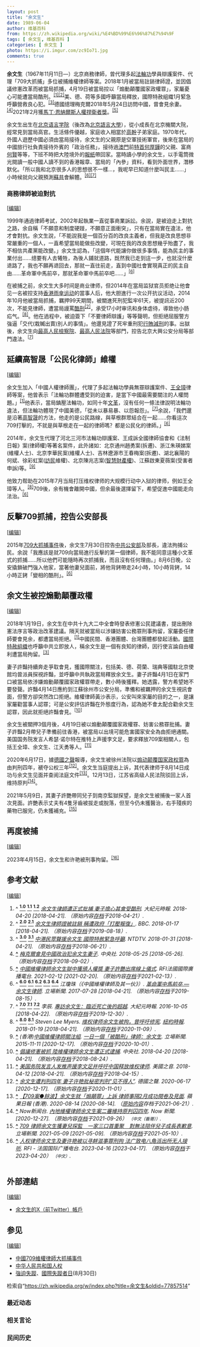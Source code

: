 ```yaml
---
layout: post
title: "余文生"
date: 1989-06-04
author: 维基百科
from: https://zh.wikipedia.org/wiki/%E4%BD%99%E6%96%87%E7%94%9F
tags: [ 余文生, 维基百科 ]
categories: [ 余文生 ]
photo: https://i.imgur.com/zc9Io71.jpg
comments: true
---
```

<div class="mw-content-ltr mw-parser-output" lang="zh" dir="ltr"><style data-mw-deduplicate="TemplateStyles:r83732082">.mw-parser-output .infobox-subbox{padding:0;border:none;margin:-3px;width:auto;min-width:100%;font-size:100%;clear:none;float:none;background-color:transparent}.mw-parser-output .infobox-3cols-child{margin:auto}.mw-parser-output .infobox .navbar{font-size:100%}body.skin-minerva .mw-parser-output .infobox-header,body.skin-minerva .mw-parser-output .infobox-subheader,body.skin-minerva .mw-parser-output .infobox-above,body.skin-minerva .mw-parser-output .infobox-title,body.skin-minerva .mw-parser-output .infobox-image,body.skin-minerva .mw-parser-output .infobox-full-data,body.skin-minerva .mw-parser-output .infobox-below{text-align:center}@media screen{html.skin-theme-clientpref-night .mw-parser-output .infobox-full-data:not(.notheme)>div:not(.notheme)[style]{background:#1f1f23!important;color:#f8f9fa}@media screen and (prefers-color-scheme:dark){html.skin-theme-clientpref-os .mw-parser-output .infobox-full-data:not(.notheme) div:not(.notheme){background:#1f1f23!important;color:#f8f9fa}}html.skin-theme-clientpref-night .mw-parser-output .infobox td div:not(.notheme)[style]{background:transparent!important;color:var(--color-base,#202122)}@media screen and (prefers-color-scheme:dark){html.skin-theme-clientpref-os .mw-parser-output .infobox td div:not(.notheme)[style]{background:transparent!important;color:var(--color-base,#202122)}}html.skin-theme-clientpref-night .mw-parser-output .infobox td div.NavHead:not(.notheme)[style]{background:transparent!important}}@media screen and (prefers-color-scheme:dark){html.skin-theme-clientpref-os .mw-parser-output .infobox td div.NavHead:not(.notheme)[style]{background:transparent!important}}@media(min-width:640px){body.skin--responsive .mw-parser-output .infobox-table{display:table!important}body.skin--responsive .mw-parser-output .infobox-table>caption{display:table-caption!important}body.skin--responsive .mw-parser-output .infobox-table>tbody{display:table-row-group}body.skin--responsive .mw-parser-output .infobox-table tr{display:table-row!important}body.skin--responsive .mw-parser-output .infobox-table th,body.skin--responsive .mw-parser-output .infobox-table td{padding-left:inherit;padding-right:inherit}}</style>
<p><b>余文生</b>（1967年11月11日<span class="useeditintro" title="Template:BLP editintro">—</span>）北京商務律師，曾代理多起<a href="/wiki/%E6%B3%95%E8%BC%AA%E5%8A%9F" class="mw-redirect" title="法輪功">法輪功</a>學員辯護案件、代理「709大抓捕」多位被捕維權律師等案。2018年1月被當局註銷律師證，並因倡議修憲改革而被當局抓捕，4月19日被當局控以「煽動顛覆國家政權罪」，家屬憂心可能遭當局酷刑。<sup id="cite_ref-EPO0420_1-0" class="reference"><a href="#cite_note-EPO0420-1"><span class="cite-bracket">[</span>1<span class="cite-bracket">]</span></a></sup><sup id="cite_ref-bbc17_2-0" class="reference"><a href="#cite_note-bbc17-2"><span class="cite-bracket">[</span>2<span class="cite-bracket">]</span></a></sup>美、德、荷等多國呼籲當局釋放，國際特赦組織1月緊急呼籲營救良心犯。<sup id="cite_ref-amnesty_3-0" class="reference"><a href="#cite_note-amnesty-3"><span class="cite-bracket">[</span>3<span class="cite-bracket">]</span></a></sup>德國總理梅克爾2018年5月24日訪問中國，曾會見余妻。<sup id="cite_ref-4" class="reference"><a href="#cite_note-4"><span class="cite-bracket">[</span>4<span class="cite-bracket">]</span></a></sup>2021年2月獲<a href="/wiki/%E9%A9%AC%E4%B8%81%C2%B7%E6%81%A9%E7%BA%B3%E5%B0%94%E6%96%AF%E4%BA%BA%E6%9D%83%E6%8D%8D%E5%8D%AB%E8%80%85%E5%A5%96" title="马丁·恩纳尔斯人权捍卫者奖">馬丁·恩納爾斯人權捍衛者獎</a>。<sup id="cite_ref-5" class="reference"><a href="#cite_note-5"><span class="cite-bracket">[</span>5<span class="cite-bracket">]</span></a></sup>
</p>
<meta property="mw:PageProp/toc">
<div class="mw-heading mw-heading2"></div>
<p>余文生出生在<a href="/wiki/%E5%8C%97%E4%BA%AC%E8%AF%AD%E8%A8%80%E5%AD%A6%E9%99%A2" class="mw-redirect" title="北京语言学院">北京语言学院</a>（後改為<a href="/wiki/%E5%8C%97%E4%BA%AC%E8%AA%9E%E8%A8%80%E5%A4%A7%E5%AD%B8" class="mw-redirect" title="北京語言大學">北京語言大學</a>），從小成長在北京機關大院，經常見到當局高官。生活條件優越，家庭收入相當於<a href="/wiki/%E9%AB%98%E5%B9%B9" title="高幹">高幹</a>子弟家庭。1970年代，外國人遊歷中國必須由當局接待，余文生的父親原是空軍技術軍官，後來在當局的中國旅行社負責接待外賓的「政治任務」，接待過<a href="/wiki/%E6%BE%B3%E9%96%80" title="澳門">澳門</a>前<a href="/wiki/%E6%BE%B3%E9%96%80%E7%89%B9%E5%88%A5%E8%A1%8C%E6%94%BF%E5%8D%80%E8%A1%8C%E6%94%BF%E9%95%B7%E5%AE%98" title="澳門特別行政區行政長官">特首</a><a href="/wiki/%E4%BD%95%E5%8E%9A%E9%8F%B5" title="何厚鏵">何厚鏵</a>的父親、富商<a href="/wiki/%E4%BD%95%E8%B3%A2" title="何賢">何賢</a>等等，下班不時把大陸境外的<a href="/wiki/%E5%A0%B1%E7%B4%99" title="報紙">報紙</a>帶回家。當時讀小學的余文生，以手電筒微光閱讀一般中國人讀不到的香港報章、當局的「內參」資料，看到外面世界，潛移默化。「所以我和北京很多人的思想很不一樣...，我呢早已知道什麼叫民主......」小時候就向父親預測<a href="/wiki/%E8%98%87%E5%85%B1" class="mw-redirect" title="蘇共">蘇共</a>會解體。<sup id="cite_ref-yustand_6-0" class="reference"><a href="#cite_note-yustand-6"><span class="cite-bracket">[</span>6<span class="cite-bracket">]</span></a></sup><sup id="cite_ref-EPO1005_7-0" class="reference"><a href="#cite_note-EPO1005-7"><span class="cite-bracket">[</span>7<span class="cite-bracket">]</span></a></sup>
</p>
<div class="mw-heading mw-heading3"><h3 id="商務律師被迫對抗"><span id=".E5.95.86.E5.8B.99.E5.BE.8B.E5.B8.AB.E8.A2.AB.E8.BF.AB.E5.B0.8D.E6.8A.97"></span>商務律師被迫對抗</h3><span class="mw-editsection"><span class="mw-editsection-bracket">[</span><a href="/w/index.php?title=%E4%BD%99%E6%96%87%E7%94%9F&amp;action=edit&amp;section=2" title="编辑章节：商務律師被迫對抗"><span>编辑</span></a><span class="mw-editsection-bracket">]</span></span></div>
<p>1999年通過律師考試，2002年起執業一直從事商業訴訟。余說，是被迫走上對抗之路，余自稱「不願意和制度硬踫，不願意正面衝突」，只有在當局實在違法，他才會對抗。余文生說，「不能說我是一個百分百的改良主義者，但我是改良思想非常嚴重的一個人，一直希望當局能做些改變，可現在我的改良思想幾乎殆盡了，我不相信共產黨能改變。」余文生認為，「這個年代能讓你做很多事情，能為民主的事業付出......總要有人去犧牲，為後人鋪就道路，既然我已走到這一步，也就沒什麼退路了，我也不願再退回去，那就一直往前走，直到中國社會實現真正的民主自由......革命軍中馬前卒，那就革命軍中馬前卒吧......」<sup id="cite_ref-yustand_6-1" class="reference"><a href="#cite_note-yustand-6"><span class="cite-bracket">[</span>6<span class="cite-bracket">]</span></a></sup>
</p><p>在被捕之前，余文生大多时间是商业律师，但2014年在當局监狱官员拒绝让他會见一名被控支持<a href="/wiki/%E9%A6%99%E6%B8%AF" title="香港">香港</a><a href="/wiki/%E9%9B%A8%E5%82%98%E9%9D%A9%E5%91%BD" title="雨傘革命">雨傘运动</a>的當事人后，他大胆進行一次公开抗议活动，2014年10月他被當局抓捕，羈押99天期間，被關進死刑犯監牢61天，被提訊近200次，不能見律師，遭當局謾罵<a href="/wiki/%E9%85%B7%E5%88%91" title="酷刑">酷刑</a><sup id="cite_ref-bbc17_2-1" class="reference"><a href="#cite_note-bbc17-2"><span class="cite-bracket">[</span>2<span class="cite-bracket">]</span></a></sup>，承受17小时审讯和身体虐待，導致他小肠疝气。<sup id="cite_ref-NY119_8-0" class="reference"><a href="#cite_note-NY119-8"><span class="cite-bracket">[</span>8<span class="cite-bracket">]</span></a></sup>。他在過程中，被迫簽下「不要律師辯護」等等聲明，但拒絕屈服警方強逼「交代(栽贓出賣)別人的事情」。他還見證了死牢重刑犯<a href="/wiki/%E8%A1%8C%E8%B3%84" class="mw-redirect" title="行賄">行賄</a><a href="/wiki/%E5%87%8F%E5%88%91" title="减刑">減刑</a>的事。出獄後，余文生向<a href="/wiki/%E6%9C%80%E9%AB%98%E4%BA%BA%E6%B0%91%E6%A3%80%E5%AF%9F%E9%99%A2" class="mw-redirect" title="最高人民检察院">最高人民檢察院</a>、<a href="/wiki/%E4%B8%AD%E5%8D%8E%E4%BA%BA%E6%B0%91%E5%85%B1%E5%92%8C%E5%9B%BD%E6%9C%80%E9%AB%98%E4%BA%BA%E6%B0%91%E6%B3%95%E9%99%A2" title="中华人民共和国最高人民法院">最高人民法院</a>等部門，控告北京大興公安分局等部門違法。<sup id="cite_ref-EPO1005_7-1" class="reference"><a href="#cite_note-EPO1005-7"><span class="cite-bracket">[</span>7<span class="cite-bracket">]</span></a></sup>
</p>
<div class="mw-heading mw-heading2"><h2 id="延續高智晟「公民化律師」維權"><span id=".E5.BB.B6.E7.BA.8C.E9.AB.98.E6.99.BA.E6.99.9F.E3.80.8C.E5.85.AC.E6.B0.91.E5.8C.96.E5.BE.8B.E5.B8.AB.E3.80.8D.E7.B6.AD.E6.AC.8A"></span>延續高智晟「公民化律師」維權</h2><span class="mw-editsection"><span class="mw-editsection-bracket">[</span><a href="/w/index.php?title=%E4%BD%99%E6%96%87%E7%94%9F&amp;action=edit&amp;section=3" title="编辑章节：延續高智晟「公民化律師」維權"><span>编辑</span></a><span class="mw-editsection-bracket">]</span></span></div>
<p>余文生加入「中國人權律師團」，代理了多起法輪功學員無罪辯護案件、<a href="/wiki/%E7%8E%8B%E5%85%A8%E7%92%8B" title="王全璋">王全璋</a>律師等案，他曾表示「法輪功群體遭受到的迫害，是當下中國最需要關注的人權問題。」<sup id="cite_ref-EPO0420_1-1" class="reference"><a href="#cite_note-EPO0420-1"><span class="cite-bracket">[</span>1<span class="cite-bracket">]</span></a></sup>他表示，當局鎮壓法輪功，如同十年<a href="/wiki/%E6%96%87%E9%9D%A9" class="mw-redirect" title="文革">文革</a>，沒有任何一條法律說明法輪功違法，但法輪功體現了中國美德，「從未以暴易暴、以怨報怨」。<sup id="cite_ref-EPO1005_7-2" class="reference"><a href="#cite_note-EPO1005-7"><span class="cite-bracket">[</span>7<span class="cite-bracket">]</span></a></sup>余說，「我們還是沿著<a href="/wiki/%E9%AB%98%E6%99%BA%E6%99%9F" title="高智晟">高智晟</a>的方法，他走的是公民路線，與草根群眾結合在一起......你看這次709打擊的，不就是與草根走在一起的律師嗎？都是公民化的律師。」<sup id="cite_ref-yustand_6-2" class="reference"><a href="#cite_note-yustand-6"><span class="cite-bracket">[</span>6<span class="cite-bracket">]</span></a></sup>
</p><p>2014年，余文生代理了河北三河市法輪功辯護案、王成訴全國律師協會和《法制日報》案(律師權)等著名案件，此外諸如：北京通州趙勇案(拆遷)、浙江朱瑛娣案(維權人士)、北京李華民案(維權人士)、吉林遼源市王春梅案(拆遷)、湖北襄陽的何斌、徐彩虹案(<a href="/wiki/%E4%B8%8A%E8%A8%AA" class="mw-redirect" title="上訪">訪民</a>維權)、北京陳兆志案(<a href="/wiki/%E7%9F%A5%E8%AD%98%E7%94%A2%E6%AC%8A" class="mw-redirect" title="知識產權">智慧財產權</a>)、江蘇啟東夏薇案(受害者申訴)等。<sup id="cite_ref-stand1111_9-0" class="reference"><a href="#cite_note-stand1111-9"><span class="cite-bracket">[</span>9<span class="cite-bracket">]</span></a></sup>
</p><p>他致力帮助在2015年7月当局打压维权律师的大规模行动中入狱的律师，例如王全璋等人。<sup id="cite_ref-NY119_8-1" class="reference"><a href="#cite_note-NY119-8"><span class="cite-bracket">[</span>8<span class="cite-bracket">]</span></a></sup>709後，余有機會離開中國，但余最後選擇留下，希望促進中國能走向法治。<sup id="cite_ref-yustand_6-3" class="reference"><a href="#cite_note-yustand-6"><span class="cite-bracket">[</span>6<span class="cite-bracket">]</span></a></sup>
</p>
<div class="mw-heading mw-heading2"><h2 id="反擊709抓捕，控告公安部長"><span id=".E5.8F.8D.E6.93.8A709.E6.8A.93.E6.8D.95.EF.BC.8C.E6.8E.A7.E5.91.8A.E5.85.AC.E5.AE.89.E9.83.A8.E9.95.B7"></span>反擊709抓捕，控告公安部長</h2><span class="mw-editsection"><span class="mw-editsection-bracket">[</span><a href="/w/index.php?title=%E4%BD%99%E6%96%87%E7%94%9F&amp;action=edit&amp;section=4" title="编辑章节：反擊709抓捕，控告公安部長"><span>编辑</span></a><span class="mw-editsection-bracket">]</span></span></div>
<p>2015年<a href="/wiki/%E4%B8%AD%E5%9C%8B709%E7%B6%AD%E6%AC%8A%E5%BE%8B%E5%B8%AB%E5%A4%A7%E6%8A%93%E6%8D%95%E4%BA%8B%E4%BB%B6" title="中國709維權律師大抓捕事件">709大抓捕事件</a>後，余文生7月30日控告<a href="/wiki/%E4%B8%AD%E8%8F%AF%E4%BA%BA%E6%B0%91%E5%85%B1%E5%92%8C%E5%9C%8B%E5%85%AC%E5%AE%89%E9%83%A8" class="mw-redirect" title="中華人民共和國公安部">中共公安部</a>及部長，違法拘捕公民。余說「我應該是就709向當局進行反擊的第一個律師，我不能同意這種小文革式的抓捕......所以他們可能隨時再次抓捕我，而且沒有任何理由。」8月6日晚，公安撬鎖破門強入他家，當著他妻兒面前，將他背銬帶走24小時，10小時背銬，14小時正銬「變相的酷刑」。<sup id="cite_ref-yustand_6-4" class="reference"><a href="#cite_note-yustand-6"><span class="cite-bracket">[</span>6<span class="cite-bracket">]</span></a></sup>
</p>
<div class="mw-heading mw-heading2"><h2 id="余文生被控煽動顛覆政權"><span id=".E4.BD.99.E6.96.87.E7.94.9F.E8.A2.AB.E6.8E.A7.E7.85.BD.E5.8B.95.E9.A1.9B.E8.A6.86.E6.94.BF.E6.AC.8A"></span>余文生被控煽動顛覆政權</h2><span class="mw-editsection"><span class="mw-editsection-bracket">[</span><a href="/w/index.php?title=%E4%BD%99%E6%96%87%E7%94%9F&amp;action=edit&amp;section=5" title="编辑章节：余文生被控煽動顛覆政權"><span>编辑</span></a><span class="mw-editsection-bracket">]</span></span></div>
<p>2018年1月19日，余文生在中共十九大二中全會時發表修憲公民建議書，提出刪除憲法序言等政治改革建議。隔天就被當局以涉嫌妨害公務罪刑事拘留，家屬委任律師要會見余，都遭當局拒絕。<sup id="cite_ref-EPO0420_1-2" class="reference"><a href="#cite_note-EPO0420-1"><span class="cite-bracket">[</span>1<span class="cite-bracket">]</span></a></sup>中國民間、香港團體、台灣團體都發起活動。<a href="/wiki/%E5%9C%8B%E9%9A%9B%E7%89%B9%E8%B5%A6%E7%B5%84%E7%B9%94" title="國際特赦組織">國際特赦組織</a>也呼籲中共立即放人，稱余文生是一個有良知的律師，因行使言論自由權利遭當局拘留。<sup id="cite_ref-amnesty_3-1" class="reference"><a href="#cite_note-amnesty-3"><span class="cite-bracket">[</span>3<span class="cite-bracket">]</span></a></sup>
</p><p>妻子許豔持續奔走爭取會見，獲國際關注，包括美、德、荷蘭、瑞典等國駐北京使館均曾派員探視許豔，並呼籲中共執政當局釋放余文生。妻子許豔4月1日在家門口被當局依涉嫌煽動顛覆國家政權罪帶走，數小時後獲釋。她透露，警方希望她不要發聲。許豔4月14日應約到江蘇徐州市公安分局，準備和被羈押的余文生視訊會面，但警方卻突然改口拒絕。維權律師黃沙表示，公安叫來家屬的目的之一，是讓家屬勸當事人認罪；可是公安評估許豔在外態度行為，認為她不會太配合勸余文生認罪，因此就拒絕許豔會見。<sup id="cite_ref-10" class="reference"><a href="#cite_note-10"><span class="cite-bracket">[</span>10<span class="cite-bracket">]</span></a></sup>
</p><p>余文生被關押3個月後，4月19日被以煽動顛覆國家政權罪、妨害公務罪批捕。妻子許豔2月帶兒子準備前往香港，被當局以出境可能危害國家安全為由拒絕通關。美国国务院发言人希瑟·诺尔特在推特上声援李文足，要求釋放709案相關人，包括王全璋、余文生、江天勇等人。<sup id="cite_ref-voa412_11-0" class="reference"><a href="#cite_note-voa412-11"><span class="cite-bracket">[</span>11<span class="cite-bracket">]</span></a></sup>
</p><p>2020年6月17日，據<a href="/wiki/%E5%BE%B7%E5%9C%8B%E4%B9%8B%E8%81%B2" class="mw-redirect" title="德國之聲">德國之聲</a>報導，余文生被徐州法院以<a href="/wiki/%E7%85%BD%E5%8A%A8%E9%A2%A0%E8%A6%86%E5%9B%BD%E5%AE%B6%E6%94%BF%E6%9D%83%E7%BD%AA" title="煽动颠覆国家政权罪">煽动颠覆国家政权罪</a>為由判刑四年，褫夺公权三年<sup id="cite_ref-12" class="reference"><a href="#cite_note-12"><span class="cite-bracket">[</span>12<span class="cite-bracket">]</span></a></sup>。余文生当庭提出上诉，其代表律师于8月14日成功与余文生见面并查阅法庭文件<sup id="cite_ref-13" class="reference"><a href="#cite_note-13"><span class="cite-bracket">[</span>13<span class="cite-bracket">]</span></a></sup>。12月13日，江苏省高级人民法院驳回上诉，维持原判<sup id="cite_ref-14" class="reference"><a href="#cite_note-14"><span class="cite-bracket">[</span>14<span class="cite-bracket">]</span></a></sup>。
</p><p>2021年5月9日，其妻子許艷帶同兒子到南京監獄探望，是余文生被捕後一家人首次見面。許艷表示丈夫有4隻牙齒被拔走或脫落，但至今仍未獲醫治，右手殘疾的藥物已服完，仍未獲補充。<sup id="cite_ref-15" class="reference"><a href="#cite_note-15"><span class="cite-bracket">[</span>15<span class="cite-bracket">]</span></a></sup>
</p>
<div class="mw-heading mw-heading2"><h2 id="再度被捕"><span id=".E5.86.8D.E5.BA.A6.E8.A2.AB.E6.8D.95"></span>再度被捕</h2><span class="mw-editsection"><span class="mw-editsection-bracket">[</span><a href="/w/index.php?title=%E4%BD%99%E6%96%87%E7%94%9F&amp;action=edit&amp;section=6" title="编辑章节：再度被捕"><span>编辑</span></a><span class="mw-editsection-bracket">]</span></span></div>
<p>2023年4月15日，余文生和许艳被刑事拘留。<sup id="cite_ref-RFI_-_法国国际广播电台_2023_16-0" class="reference"><a href="#cite_note-RFI_-_法国国际广播电台_2023-16"><span class="cite-bracket">[</span>16<span class="cite-bracket">]</span></a></sup>
</p>
<div class="mw-heading mw-heading2"><h2 id="参考文献"><span id=".E5.8F.82.E8.80.83.E6.96.87.E7.8C.AE"></span>参考文献</h2><span class="mw-editsection"><span class="mw-editsection-bracket">[</span><a href="/w/index.php?title=%E4%BD%99%E6%96%87%E7%94%9F&amp;action=edit&amp;section=7" title="编辑章节：参考文献"><span>编辑</span></a><span class="mw-editsection-bracket">]</span></span></div>
<div class="reflist columns references-column-count references-column-count-2" style="-moz-column-count: 2; -webkit-column-count: 2; column-count: 2; list-style-type: decimal;">
<ol class="references">
<li id="cite_note-EPO0420-1"><span class="mw-cite-backlink">^ <a href="#cite_ref-EPO0420_1-0"><sup><b>1.0</b></sup></a> <a href="#cite_ref-EPO0420_1-1"><sup><b>1.1</b></sup></a> <a href="#cite_ref-EPO0420_1-2"><sup><b>1.2</b></sup></a></span> <span class="reference-text"><cite class="citation news"><a rel="nofollow" class="external text" href="http://www.epochtimes.com/b5/18/4/20/n10320780.htm">余文生律師遭正式批捕 妻子擔心其會受酷刑</a>. 大紀元時報. 2018-04-20 <span class="reference-accessdate"> [<span class="nowrap">2018-04-21</span>]</span>. （原始内容<a rel="nofollow" class="external text" href="https://web.archive.org/web/20180421232442/http://www.epochtimes.com/b5/18/4/20/n10320780.htm">存档</a>于2018-04-21）.</cite><span title="ctx_ver=Z39.88-2004&amp;rfr_id=info%3Asid%2Fzh.wikipedia.org%3A%E4%BD%99%E6%96%87%E7%94%9F&amp;rft.atitle=%E4%BD%99%E6%96%87%E7%94%9F%E5%BE%8B%E5%B8%AB%E9%81%AD%E6%AD%A3%E5%BC%8F%E6%89%B9%E6%8D%95+%E5%A6%BB%E5%AD%90%E6%93%94%E5%BF%83%E5%85%B6%E6%9C%83%E5%8F%97%E9%85%B7%E5%88%91&amp;rft.date=2018-04-20&amp;rft.genre=article&amp;rft.jtitle=%E5%A4%A7%E7%B4%80%E5%85%83%E6%99%82%E5%A0%B1&amp;rft_id=http%3A%2F%2Fwww.epochtimes.com%2Fb5%2F18%2F4%2F20%2Fn10320780.htm&amp;rft_val_fmt=info%3Aofi%2Ffmt%3Akev%3Amtx%3Ajournal" class="Z3988"><span style="display:none;">&nbsp;</span></span></span>
</li>
<li id="cite_note-bbc17-2"><span class="mw-cite-backlink">^ <a href="#cite_ref-bbc17_2-0"><sup><b>2.0</b></sup></a> <a href="#cite_ref-bbc17_2-1"><sup><b>2.1</b></sup></a></span> <span class="reference-text"><cite class="citation news"><a rel="nofollow" class="external text" href="https://www.bbc.com/zhongwen/trad/chinese-news-42710495">余文生律師證被註銷 稱遭政府「打壓報復」</a>. BBC. 2018-01-17 <span class="reference-accessdate"> [<span class="nowrap">2018-04-21</span>]</span>. （原始内容<a rel="nofollow" class="external text" href="https://web.archive.org/web/20190818123452/https://www.bbc.com/zhongwen/trad/chinese-news-42710495">存档</a>于2019-08-18）.</cite><span title="ctx_ver=Z39.88-2004&amp;rfr_id=info%3Asid%2Fzh.wikipedia.org%3A%E4%BD%99%E6%96%87%E7%94%9F&amp;rft.atitle=%E4%BD%99%E6%96%87%E7%94%9F%E5%BE%8B%E5%B8%AB%E8%AD%89%E8%A2%AB%E8%A8%BB%E9%8A%B7+%E7%A8%B1%E9%81%AD%E6%94%BF%E5%BA%9C%E3%80%8C%E6%89%93%E5%A3%93%E5%A0%B1%E5%BE%A9%E3%80%8D&amp;rft.date=2018-01-17&amp;rft.genre=article&amp;rft.jtitle=BBC&amp;rft_id=http%3A%2F%2Fwww.bbc.com%2Fzhongwen%2Ftrad%2Fchinese-news-42710495&amp;rft_val_fmt=info%3Aofi%2Ffmt%3Akev%3Amtx%3Ajournal" class="Z3988"><span style="display:none;">&nbsp;</span></span></span>
</li>
<li id="cite_note-amnesty-3"><span class="mw-cite-backlink">^ <a href="#cite_ref-amnesty_3-0"><sup><b>3.0</b></sup></a> <a href="#cite_ref-amnesty_3-1"><sup><b>3.1</b></sup></a></span> <span class="reference-text"><cite class="citation news"><a rel="nofollow" class="external text" href="http://www.ntdtv.com/xtr/b5/2018/01/31/a1361725.html">中港民眾聲援余文生 國際特赦緊急呼籲</a>. NTDTV. 2018-01-31 <span class="reference-accessdate"> [<span class="nowrap">2018-04-21</span>]</span>. （原始内容<a rel="nofollow" class="external text" href="https://web.archive.org/web/20180621015954/http://www.ntdtv.com/xtr/b5/2018/01/31/a1361725.html">存档</a>于2018-06-21）.</cite><span title="ctx_ver=Z39.88-2004&amp;rfr_id=info%3Asid%2Fzh.wikipedia.org%3A%E4%BD%99%E6%96%87%E7%94%9F&amp;rft.atitle=%E4%B8%AD%E6%B8%AF%E6%B0%91%E7%9C%BE%E8%81%B2%E6%8F%B4%E4%BD%99%E6%96%87%E7%94%9F+%E5%9C%8B%E9%9A%9B%E7%89%B9%E8%B5%A6%E7%B7%8A%E6%80%A5%E5%91%BC%E7%B1%B2&amp;rft.date=2018-01-31&amp;rft.genre=article&amp;rft.jtitle=NTDTV&amp;rft_id=http%3A%2F%2Fwww.ntdtv.com%2Fxtr%2Fb5%2F2018%2F01%2F31%2Fa1361725.html&amp;rft_val_fmt=info%3Aofi%2Ffmt%3Akev%3Amtx%3Ajournal" class="Z3988"><span style="display:none;">&nbsp;</span></span></span>
</li>
<li id="cite_note-4"><span class="mw-cite-backlink"><b><a href="#cite_ref-4">^</a></b></span> <span class="reference-text"><cite class="citation news"><a rel="nofollow" class="external text" href="http://www.cna.com.tw/news/acn/201805250052-1.aspx">梅克爾會見中國政治犯余文生妻子</a>. 中央社. 2018-05-25 <span class="reference-accessdate"> [<span class="nowrap">2018-05-26</span>]</span>. （原始内容<a rel="nofollow" class="external text" href="https://web.archive.org/web/20180902230535/http://www.cna.com.tw/news/acn/201805250052-1.aspx">存档</a>于2018-09-02）.</cite><span title="ctx_ver=Z39.88-2004&amp;rfr_id=info%3Asid%2Fzh.wikipedia.org%3A%E4%BD%99%E6%96%87%E7%94%9F&amp;rft.atitle=%E6%A2%85%E5%85%8B%E7%88%BE%E6%9C%83%E8%A6%8B%E4%B8%AD%E5%9C%8B%E6%94%BF%E6%B2%BB%E7%8A%AF%E4%BD%99%E6%96%87%E7%94%9F%E5%A6%BB%E5%AD%90&amp;rft.date=2018-05-25&amp;rft.genre=article&amp;rft_id=http%3A%2F%2Fwww.cna.com.tw%2Fnews%2Facn%2F201805250052-1.aspx&amp;rft_val_fmt=info%3Aofi%2Ffmt%3Akev%3Amtx%3Ajournal" class="Z3988"><span style="display:none;">&nbsp;</span></span></span>
</li>
<li id="cite_note-5"><span class="mw-cite-backlink"><b><a href="#cite_ref-5">^</a></b></span> <span class="reference-text"><cite class="citation news"><a rel="nofollow" class="external text" href="https://www.rfi.fr/cn/%E4%B8%AD%E5%9C%8B/20210212-%E4%B8%AD%E5%9C%8B%E7%B6%AD%E6%AC%8A%E5%BE%8B%E5%B8%AB%E4%BD%99%E6%96%87%E7%94%9F%E7%8D%84%E4%B8%AD%E7%8D%B2%E9%A0%92%E4%BA%BA%E6%AC%8A%E7%8D%8E-%E5%A6%BB%E5%AD%90%E8%A8%B1%E8%89%B7%E5%87%BA%E5%B8%AD%E7%B7%9A%E4%B8%8A%E5%84%80%E5%BC%8F">中國維權律師余文生獄中獲頒人權獎 妻子許艷出席線上儀式</a>. RFI法國國際廣播電台. 2021-02-12 <span class="reference-accessdate"> [<span class="nowrap">2021-02-20</span>]</span>. （原始内容<a rel="nofollow" class="external text" href="https://web.archive.org/web/20210213111646/https://www.rfi.fr/cn/%E4%B8%AD%E5%9C%8B/20210212-%E4%B8%AD%E5%9C%8B%E7%B6%AD%E6%AC%8A%E5%BE%8B%E5%B8%AB%E4%BD%99%E6%96%87%E7%94%9F%E7%8D%84%E4%B8%AD%E7%8D%B2%E9%A0%92%E4%BA%BA%E6%AC%8A%E7%8D%8E-%E5%A6%BB%E5%AD%90%E8%A8%B1%E8%89%B7%E5%87%BA%E5%B8%AD%E7%B7%9A%E4%B8%8A%E5%84%80%E5%BC%8F">存档</a>于2021-02-13）.</cite><span title="ctx_ver=Z39.88-2004&amp;rfr_id=info%3Asid%2Fzh.wikipedia.org%3A%E4%BD%99%E6%96%87%E7%94%9F&amp;rft.atitle=%E4%B8%AD%E5%9C%8B%E7%B6%AD%E6%AC%8A%E5%BE%8B%E5%B8%AB%E4%BD%99%E6%96%87%E7%94%9F%E7%8D%84%E4%B8%AD%E7%8D%B2%E9%A0%92%E4%BA%BA%E6%AC%8A%E7%8D%8E+%E5%A6%BB%E5%AD%90%E8%A8%B1%E8%89%B7%E5%87%BA%E5%B8%AD%E7%B7%9A%E4%B8%8A%E5%84%80%E5%BC%8F&amp;rft.date=2021-02-12&amp;rft.genre=article&amp;rft.jtitle=RFI%E6%B3%95%E5%9C%8B%E5%9C%8B%E9%9A%9B%E5%BB%A3%E6%92%AD%E9%9B%BB%E5%8F%B0&amp;rft_id=https%3A%2F%2Fwww.rfi.fr%2Fcn%2F%25E4%25B8%25AD%25E5%259C%258B%2F20210212-%25E4%25B8%25AD%25E5%259C%258B%25E7%25B6%25AD%25E6%25AC%258A%25E5%25BE%258B%25E5%25B8%25AB%25E4%25BD%2599%25E6%2596%2587%25E7%2594%259F%25E7%258D%2584%25E4%25B8%25AD%25E7%258D%25B2%25E9%25A0%2592%25E4%25BA%25BA%25E6%25AC%258A%25E7%258D%258E-%25E5%25A6%25BB%25E5%25AD%2590%25E8%25A8%25B1%25E8%2589%25B7%25E5%2587%25BA%25E5%25B8%25AD%25E7%25B7%259A%25E4%25B8%258A%25E5%2584%2580%25E5%25BC%258F&amp;rft_val_fmt=info%3Aofi%2Ffmt%3Akev%3Amtx%3Ajournal" class="Z3988"><span style="display:none;">&nbsp;</span></span></span>
</li>
<li id="cite_note-yustand-6"><span class="mw-cite-backlink">^ <a href="#cite_ref-yustand_6-0"><sup><b>6.0</b></sup></a> <a href="#cite_ref-yustand_6-1"><sup><b>6.1</b></sup></a> <a href="#cite_ref-yustand_6-2"><sup><b>6.2</b></sup></a> <a href="#cite_ref-yustand_6-3"><sup><b>6.3</b></sup></a> <a href="#cite_ref-yustand_6-4"><sup><b>6.4</b></sup></a></span> <span class="reference-text"><cite class="citation news">江瓊珠（《中國維權律師及其一伙》）. <a rel="nofollow" class="external text" href="https://www.thestandnews.com/china/%E9%9D%A9%E5%91%BD%E8%BB%8D%E4%B8%AD%E9%A6%AC%E5%89%8D%E5%8D%92-%E4%BD%99%E6%96%87%E7%94%9F%E5%BE%8B%E5%B8%AB/">革命軍中馬前卒 — 余文生律師</a>. 立場新聞. 2017-07-28 <span class="reference-accessdate"> [<span class="nowrap">2018-04-21</span>]</span>. （原始内容<a rel="nofollow" class="external text" href="https://web.archive.org/web/20190815011520/https://thestandnews.com/china/%E9%9D%A9%E5%91%BD%E8%BB%8D%E4%B8%AD%E9%A6%AC%E5%89%8D%E5%8D%92-%E4%BD%99%E6%96%87%E7%94%9F%E5%BE%8B%E5%B8%AB/">存档</a>于2019-08-15）.</cite><span title="ctx_ver=Z39.88-2004&amp;rfr_id=info%3Asid%2Fzh.wikipedia.org%3A%E4%BD%99%E6%96%87%E7%94%9F&amp;rft.atitle=%E9%9D%A9%E5%91%BD%E8%BB%8D%E4%B8%AD%E9%A6%AC%E5%89%8D%E5%8D%92+%E2%80%94+%E4%BD%99%E6%96%87%E7%94%9F%E5%BE%8B%E5%B8%AB&amp;rft.au=%E6%B1%9F%E7%93%8A%E7%8F%A0%EF%BC%88%E3%80%8A%E4%B8%AD%E5%9C%8B%E7%B6%AD%E6%AC%8A%E5%BE%8B%E5%B8%AB%E5%8F%8A%E5%85%B6%E4%B8%80%E4%BC%99%E3%80%8B%EF%BC%89&amp;rft.date=2017-07-28&amp;rft.genre=article&amp;rft.jtitle=%E7%AB%8B%E5%A0%B4%E6%96%B0%E8%81%9E&amp;rft_id=https%3A%2F%2Fwww.thestandnews.com%2Fchina%2F%25E9%259D%25A9%25E5%2591%25BD%25E8%25BB%258D%25E4%25B8%25AD%25E9%25A6%25AC%25E5%2589%258D%25E5%258D%2592-%25E4%25BD%2599%25E6%2596%2587%25E7%2594%259F%25E5%25BE%258B%25E5%25B8%25AB%2F&amp;rft_val_fmt=info%3Aofi%2Ffmt%3Akev%3Amtx%3Ajournal" class="Z3988"><span style="display:none;">&nbsp;</span></span></span>
</li>
<li id="cite_note-EPO1005-7"><span class="mw-cite-backlink">^ <a href="#cite_ref-EPO1005_7-0"><sup><b>7.0</b></sup></a> <a href="#cite_ref-EPO1005_7-1"><sup><b>7.1</b></sup></a> <a href="#cite_ref-EPO1005_7-2"><sup><b>7.2</b></sup></a></span> <span class="reference-text"><cite class="citation news">李辰. <a rel="nofollow" class="external text" href="http://www.epochtimes.com/b5/16/10/5/n8368000.htm">專訪余文生：臨近死亡後的超越</a>. 大紀元時報. 2016-10-05 <span class="reference-accessdate"> [<span class="nowrap">2018-04-22</span>]</span>. （原始内容<a rel="nofollow" class="external text" href="https://web.archive.org/web/20191230213620/http://www.epochtimes.com/b5/16/10/5/n8368000.htm">存档</a>于2019-12-30）.</cite><span title="ctx_ver=Z39.88-2004&amp;rfr_id=info%3Asid%2Fzh.wikipedia.org%3A%E4%BD%99%E6%96%87%E7%94%9F&amp;rft.atitle=%E5%B0%88%E8%A8%AA%E4%BD%99%E6%96%87%E7%94%9F%EF%BC%9A%E8%87%A8%E8%BF%91%E6%AD%BB%E4%BA%A1%E5%BE%8C%E7%9A%84%E8%B6%85%E8%B6%8A&amp;rft.au=%E6%9D%8E%E8%BE%B0&amp;rft.date=2016-10-05&amp;rft.genre=article&amp;rft.jtitle=%E5%A4%A7%E7%B4%80%E5%85%83%E6%99%82%E5%A0%B1&amp;rft_id=http%3A%2F%2Fwww.epochtimes.com%2Fb5%2F16%2F10%2F5%2Fn8368000.htm&amp;rft_val_fmt=info%3Aofi%2Ffmt%3Akev%3Amtx%3Ajournal" class="Z3988"><span style="display:none;">&nbsp;</span></span></span>
</li>
<li id="cite_note-NY119-8"><span class="mw-cite-backlink">^ <a href="#cite_ref-NY119_8-0"><sup><b>8.0</b></sup></a> <a href="#cite_ref-NY119_8-1"><sup><b>8.1</b></sup></a></span> <span class="reference-text"><cite class="citation news">Steven Lee Myers. <a rel="nofollow" class="external text" href="https://cn.nytimes.com/china/20180119/china-yu-wensheng-rights-lawyer/">维权律师余文生被拘，曾呼吁修宪</a>. <a href="/wiki/%E7%B4%90%E7%B4%84%E6%99%82%E5%A0%B1" class="mw-redirect" title="紐約時報">紐約時報</a>. 2018-01-19 <span class="reference-accessdate"> [<span class="nowrap">2018-04-21</span>]</span>. （原始内容<a rel="nofollow" class="external text" href="https://web.archive.org/web/20201109113223/https://cn.nytimes.com/china/20180119/china-yu-wensheng-rights-lawyer/">存档</a>于2020-11-09）.</cite><span title="ctx_ver=Z39.88-2004&amp;rfr_id=info%3Asid%2Fzh.wikipedia.org%3A%E4%BD%99%E6%96%87%E7%94%9F&amp;rft.atitle=%E7%BB%B4%E6%9D%83%E5%BE%8B%E5%B8%88%E4%BD%99%E6%96%87%E7%94%9F%E8%A2%AB%E6%8B%98%EF%BC%8C%E6%9B%BE%E5%91%BC%E5%90%81%E4%BF%AE%E5%AE%AA&amp;rft.au=Steven+Lee+Myers&amp;rft.date=2018-01-19&amp;rft.genre=article&amp;rft.jtitle=%E7%B4%90%E7%B4%84%E6%99%82%E5%A0%B1&amp;rft_id=https%3A%2F%2Fcn.nytimes.com%2Fchina%2F20180119%2Fchina-yu-wensheng-rights-lawyer%2F&amp;rft_val_fmt=info%3Aofi%2Ffmt%3Akev%3Amtx%3Ajournal" class="Z3988"><span style="display:none;">&nbsp;</span></span></span>
</li>
<li id="cite_note-stand1111-9"><span class="mw-cite-backlink"><b><a href="#cite_ref-stand1111_9-0">^</a></b></span> <span class="reference-text"><cite class="citation news">(香港)<a href="/wiki/%E4%B8%AD%E5%9C%8B%E7%B6%AD%E6%AC%8A%E5%BE%8B%E5%B8%AB%E9%97%9C%E6%B3%A8%E7%B5%84" title="中國維權律師關注組">中國維權律師關注組</a>. <a rel="nofollow" class="external text" href="https://www.thestandnews.com/china/一日一個-被酷刑-律師-余文生/">一日一個「被酷刑」律師：余文生</a>. 立場新聞. 2015-11-11 <span class="reference-accessdate"> [<span class="nowrap">2020-12-17</span>]</span>. （原始内容<a rel="nofollow" class="external text" href="https://web.archive.org/web/20201001085336/https://www.thestandnews.com/china/%E4%B8%80%E6%97%A5%E4%B8%80%E5%80%8B-%E8%A2%AB%E9%85%B7%E5%88%91-%E5%BE%8B%E5%B8%AB-%E4%BD%99%E6%96%87%E7%94%9F/">存档</a>于2020-10-01）.</cite><span title="ctx_ver=Z39.88-2004&amp;rfr_id=info%3Asid%2Fzh.wikipedia.org%3A%E4%BD%99%E6%96%87%E7%94%9F&amp;rft.atitle=%E4%B8%80%E6%97%A5%E4%B8%80%E5%80%8B%E3%80%8C%E8%A2%AB%E9%85%B7%E5%88%91%E3%80%8D%E5%BE%8B%E5%B8%AB%EF%BC%9A%E4%BD%99%E6%96%87%E7%94%9F&amp;rft.au=%28%E9%A6%99%E6%B8%AF%29%E4%B8%AD%E5%9C%8B%E7%B6%AD%E6%AC%8A%E5%BE%8B%E5%B8%AB%E9%97%9C%E6%B3%A8%E7%B5%84&amp;rft.date=2015-11-11&amp;rft.genre=article&amp;rft.jtitle=%E7%AB%8B%E5%A0%B4%E6%96%B0%E8%81%9E&amp;rft_id=https%3A%2F%2Fwww.thestandnews.com%2Fchina%2F%E4%B8%80%E6%97%A5%E4%B8%80%E5%80%8B-%E8%A2%AB%E9%85%B7%E5%88%91-%E5%BE%8B%E5%B8%AB-%E4%BD%99%E6%96%87%E7%94%9F%2F&amp;rft_val_fmt=info%3Aofi%2Ffmt%3Akev%3Amtx%3Ajournal" class="Z3988"><span style="display:none;">&nbsp;</span></span></span>
</li>
<li id="cite_note-10"><span class="mw-cite-backlink"><b><a href="#cite_ref-10">^</a></b></span> <span class="reference-text"><cite class="citation news"><a rel="nofollow" class="external text" href="http://www.cna.com.tw/news/acn/201804200219-1.aspx">倡議修憲被抓 陸維權律師余文生遭正式逮捕</a>. 中央社. 2018-04-20 <span class="reference-accessdate"> [<span class="nowrap">2018-04-21</span>]</span>. （原始内容<a rel="nofollow" class="external text" href="https://web.archive.org/web/20180824204012/http://www.cna.com.tw/news/acn/201804200219-1.aspx">存档</a>于2018-08-24）.</cite><span title="ctx_ver=Z39.88-2004&amp;rfr_id=info%3Asid%2Fzh.wikipedia.org%3A%E4%BD%99%E6%96%87%E7%94%9F&amp;rft.atitle=%E5%80%A1%E8%AD%B0%E4%BF%AE%E6%86%B2%E8%A2%AB%E6%8A%93+%E9%99%B8%E7%B6%AD%E6%AC%8A%E5%BE%8B%E5%B8%AB%E4%BD%99%E6%96%87%E7%94%9F%E9%81%AD%E6%AD%A3%E5%BC%8F%E9%80%AE%E6%8D%95&amp;rft.date=2018-04-20&amp;rft.genre=article&amp;rft_id=http%3A%2F%2Fwww.cna.com.tw%2Fnews%2Facn%2F201804200219-1.aspx&amp;rft_val_fmt=info%3Aofi%2Ffmt%3Akev%3Amtx%3Ajournal" class="Z3988"><span style="display:none;">&nbsp;</span></span></span>
</li>
<li id="cite_note-voa412-11"><span class="mw-cite-backlink"><b><a href="#cite_ref-voa412_11-0">^</a></b></span> <span class="reference-text"><cite class="citation news"><a rel="nofollow" class="external text" href="https://www.voachinese.com/a/heather-nauert-li-wenzu-20180411/4343036.html">美国务院发言人发推声援李文足并呼吁中国释放维权律师</a>. 美國之音. 2018-04-12 <span class="reference-accessdate"> [<span class="nowrap">2018-04-21</span>]</span>. （原始内容<a rel="nofollow" class="external text" href="https://web.archive.org/web/20180415190210/https://www.voachinese.com/a/heather-nauert-li-wenzu-20180411/4343036.html">存档</a>于2018-04-15）.</cite><span title="ctx_ver=Z39.88-2004&amp;rfr_id=info%3Asid%2Fzh.wikipedia.org%3A%E4%BD%99%E6%96%87%E7%94%9F&amp;rft.atitle=%E7%BE%8E%E5%9B%BD%E5%8A%A1%E9%99%A2%E5%8F%91%E8%A8%80%E4%BA%BA%E5%8F%91%E6%8E%A8%E5%A3%B0%E6%8F%B4%E6%9D%8E%E6%96%87%E8%B6%B3%E5%B9%B6%E5%91%BC%E5%90%81%E4%B8%AD%E5%9B%BD%E9%87%8A%E6%94%BE%E7%BB%B4%E6%9D%83%E5%BE%8B%E5%B8%88&amp;rft.date=2018-04-12&amp;rft.genre=article&amp;rft.jtitle=%E7%BE%8E%E5%9C%8B%E4%B9%8B%E9%9F%B3&amp;rft_id=https%3A%2F%2Fwww.voachinese.com%2Fa%2Fheather-nauert-li-wenzu-20180411%2F4343036.html&amp;rft_val_fmt=info%3Aofi%2Ffmt%3Akev%3Amtx%3Ajournal" class="Z3988"><span style="display:none;">&nbsp;</span></span></span>
</li>
<li id="cite_note-12"><span class="mw-cite-backlink"><b><a href="#cite_ref-12">^</a></b></span> <span class="reference-text"><cite class="citation news"><a rel="nofollow" class="external text" href="https://www.dw.com/zh/余文生遭判刑四年-妻子许艳批秘密判刑见不得人/a-53837944">余文生遭判刑四年 妻子许艳批秘密判刑“见不得人”</a>. 德國之聲. 2020-06-17 <span class="reference-accessdate"> [<span class="nowrap">2020-12-17</span>]</span>. （原始内容<a rel="nofollow" class="external text" href="https://web.archive.org/web/20201101103239/https://www.dw.com/zh/%E4%BD%99%E6%96%87%E7%94%9F%E9%81%AD%E5%88%A4%E5%88%91%E5%9B%9B%E5%B9%B4-%E5%A6%BB%E5%AD%90%E8%AE%B8%E8%89%B3%E6%89%B9%E7%A7%98%E5%AF%86%E5%88%A4%E5%88%91%E8%A7%81%E4%B8%8D%E5%BE%97%E4%BA%BA/a-53837944">存档</a>于2020-11-01）.</cite><span title="ctx_ver=Z39.88-2004&amp;rfr_id=info%3Asid%2Fzh.wikipedia.org%3A%E4%BD%99%E6%96%87%E7%94%9F&amp;rft.atitle=%E4%BD%99%E6%96%87%E7%94%9F%E9%81%AD%E5%88%A4%E5%88%91%E5%9B%9B%E5%B9%B4+%E5%A6%BB%E5%AD%90%E8%AE%B8%E8%89%B3%E6%89%B9%E7%A7%98%E5%AF%86%E5%88%A4%E5%88%91%E2%80%9C%E8%A7%81%E4%B8%8D%E5%BE%97%E4%BA%BA%E2%80%9D&amp;rft.date=2020-06-17&amp;rft.genre=article&amp;rft.jtitle=%E5%BE%B7%E5%9C%8B%E4%B9%8B%E8%81%B2&amp;rft_id=https%3A%2F%2Fwww.dw.com%2Fzh%2F%E4%BD%99%E6%96%87%E7%94%9F%E9%81%AD%E5%88%A4%E5%88%91%E5%9B%9B%E5%B9%B4-%E5%A6%BB%E5%AD%90%E8%AE%B8%E8%89%B3%E6%89%B9%E7%A7%98%E5%AF%86%E5%88%A4%E5%88%91%E8%A7%81%E4%B8%8D%E5%BE%97%E4%BA%BA%2Fa-53837944&amp;rft_val_fmt=info%3Aofi%2Ffmt%3Akev%3Amtx%3Ajournal" class="Z3988"><span style="display:none;">&nbsp;</span></span></span>
</li>
<li id="cite_note-13"><span class="mw-cite-backlink"><b><a href="#cite_ref-13">^</a></b></span> <span class="reference-text"><cite class="citation web"><a rel="nofollow" class="external text" href="https://web.archive.org/web/20210621191507/https://hk.appledaily.com/china/20200814/UPYUKTFGY5AN3AHZN37OS6HSWA/">【709案●餘波】余文生就「煽顛罪」上訴 律師事隔2月成功閱卷及見面</a>. 蘋果日報 (香港). 2020-08-14 <span class="reference-accessdate"> [<span class="nowrap">2020-08-14</span>]</span>. （<a rel="nofollow" class="external text" href="https://hk.appledaily.com/china/20200814/UPYUKTFGY5AN3AHZN37OS6HSWA/">原始内容</a>存档于2021-06-21）.</cite><span title="ctx_ver=Z39.88-2004&amp;rfr_id=info%3Asid%2Fzh.wikipedia.org%3A%E4%BD%99%E6%96%87%E7%94%9F&amp;rft.atitle=%E3%80%90709%E6%A1%88%E2%97%8F%E9%A4%98%E6%B3%A2%E3%80%91%E4%BD%99%E6%96%87%E7%94%9F%E5%B0%B1%E3%80%8C%E7%85%BD%E9%A1%9B%E7%BD%AA%E3%80%8D%E4%B8%8A%E8%A8%B4+%E5%BE%8B%E5%B8%AB%E4%BA%8B%E9%9A%942%E6%9C%88%E6%88%90%E5%8A%9F%E9%96%B1%E5%8D%B7%E5%8F%8A%E8%A6%8B%E9%9D%A2&amp;rft.date=2020-08-14&amp;rft.genre=unknown&amp;rft.jtitle=%E8%98%8B%E6%9E%9C%E6%97%A5%E5%A0%B1+%28%E9%A6%99%E6%B8%AF%29&amp;rft_id=https%3A%2F%2Fhk.appledaily.com%2Fchina%2F20200814%2FUPYUKTFGY5AN3AHZN37OS6HSWA%2F&amp;rft_val_fmt=info%3Aofi%2Ffmt%3Akev%3Amtx%3Ajournal" class="Z3988"><span style="display:none;">&nbsp;</span></span></span>
</li>
<li id="cite_note-14"><span class="mw-cite-backlink"><b><a href="#cite_ref-14">^</a></b></span> <span class="reference-text"><cite class="citation web">Now新闻台. <a rel="nofollow" class="external text" href="https://news.now.com/home/international/player?newsId=418071">內地維權律師余文生案二審維持原判囚四年</a>. Now 新聞.  <span class="reference-accessdate"> [<span class="nowrap">2020-12-27</span>]</span>. （原始内容<a rel="nofollow" class="external text" href="https://web.archive.org/web/20210926175401/https://news.now.com/home/international/player?newsId=418071">存档</a>于2021-09-26） <span style="font-family: sans-serif; cursor: default; color:var(--color-subtle, #54595d); font-size: 0.8em; bottom: 0.1em; font-weight: bold;" title="连接到中文（香港）网页">（中文（香港））</span>.</cite><span title="ctx_ver=Z39.88-2004&amp;rfr_id=info%3Asid%2Fzh.wikipedia.org%3A%E4%BD%99%E6%96%87%E7%94%9F&amp;rft.atitle=%E5%85%A7%E5%9C%B0%E7%B6%AD%E6%AC%8A%E5%BE%8B%E5%B8%AB%E4%BD%99%E6%96%87%E7%94%9F%E6%A1%88%E4%BA%8C%E5%AF%A9%E7%B6%AD%E6%8C%81%E5%8E%9F%E5%88%A4%E5%9B%9A%E5%9B%9B%E5%B9%B4&amp;rft.au=Now%E6%96%B0%E9%97%BB%E5%8F%B0&amp;rft.genre=unknown&amp;rft.jtitle=Now+%E6%96%B0%E8%81%9E&amp;rft_id=https%3A%2F%2Fnews.now.com%2Fhome%2Finternational%2Fplayer%3FnewsId%3D418071&amp;rft_val_fmt=info%3Aofi%2Ffmt%3Akev%3Amtx%3Ajournal" class="Z3988"><span style="display:none;">&nbsp;</span></span></span>
</li>
<li id="cite_note-15"><span class="mw-cite-backlink"><b><a href="#cite_ref-15">^</a></b></span> <span class="reference-text"><cite class="citation web"><a rel="nofollow" class="external text" href="https://beta.thestandnews.com/china/709-律師余文生獲妻兒探監-一家三口首重聚-對無法陪伴兒子成長表歉意">709 律師余文生獲妻兒探監　一家三口首重聚　對無法陪伴兒子成長表歉意</a>. 立場新聞. 2021-05-09 <span class="reference-accessdate"> [<span class="nowrap">2021-05-09</span>]</span>. （原始内容<a rel="nofollow" class="external text" href="https://web.archive.org/web/20210510152901/https://beta.thestandnews.com/china/709-%E5%BE%8B%E5%B8%AB%E4%BD%99%E6%96%87%E7%94%9F%E7%8D%B2%E5%A6%BB%E5%85%92%E6%8E%A2%E7%9B%A3-%E4%B8%80%E5%AE%B6%E4%B8%89%E5%8F%A3%E9%A6%96%E9%87%8D%E8%81%9A-%E5%B0%8D%E7%84%A1%E6%B3%95%E9%99%AA%E4%BC%B4%E5%85%92%E5%AD%90%E6%88%90%E9%95%B7%E8%A1%A8%E6%AD%89%E6%84%8F">存档</a>于2021-05-10）.</cite><span title="ctx_ver=Z39.88-2004&amp;rfr_id=info%3Asid%2Fzh.wikipedia.org%3A%E4%BD%99%E6%96%87%E7%94%9F&amp;rft.atitle=709+%E5%BE%8B%E5%B8%AB%E4%BD%99%E6%96%87%E7%94%9F%E7%8D%B2%E5%A6%BB%E5%85%92%E6%8E%A2%E7%9B%A3%E3%80%80%E4%B8%80%E5%AE%B6%E4%B8%89%E5%8F%A3%E9%A6%96%E9%87%8D%E8%81%9A%E3%80%80%E5%B0%8D%E7%84%A1%E6%B3%95%E9%99%AA%E4%BC%B4%E5%85%92%E5%AD%90%E6%88%90%E9%95%B7%E8%A1%A8%E6%AD%89%E6%84%8F&amp;rft.date=2021-05-09&amp;rft.genre=unknown&amp;rft.jtitle=%E7%AB%8B%E5%A0%B4%E6%96%B0%E8%81%9E&amp;rft_id=https%3A%2F%2Fbeta.thestandnews.com%2Fchina%2F709-%E5%BE%8B%E5%B8%AB%E4%BD%99%E6%96%87%E7%94%9F%E7%8D%B2%E5%A6%BB%E5%85%92%E6%8E%A2%E7%9B%A3-%E4%B8%80%E5%AE%B6%E4%B8%89%E5%8F%A3%E9%A6%96%E9%87%8D%E8%81%9A-%E5%B0%8D%E7%84%A1%E6%B3%95%E9%99%AA%E4%BC%B4%E5%85%92%E5%AD%90%E6%88%90%E9%95%B7%E8%A1%A8%E6%AD%89%E6%84%8F&amp;rft_val_fmt=info%3Aofi%2Ffmt%3Akev%3Amtx%3Ajournal" class="Z3988"><span style="display:none;">&nbsp;</span></span></span>
</li>
<li id="cite_note-RFI_-_法国国际广播电台_2023-16"><span class="mw-cite-backlink"><b><a href="#cite_ref-RFI_-_法国国际广播电台_2023_16-0">^</a></b></span> <span class="reference-text"><cite class="citation web"><a rel="nofollow" class="external text" href="https://www.rfi.fr/cn/%E4%B8%AD%E5%9B%BD/20230416-%E4%BA%BA%E6%9D%83%E5%BE%8B%E5%B8%88%E4%BD%99%E6%96%87%E7%94%9F%E5%8F%8A%E5%A6%BB%E8%AE%B8%E8%89%B3%E8%A2%AB%E4%BB%A5%E5%AF%BB%E8%A1%85%E6%BB%8B%E4%BA%8B%E7%BD%AA%E5%88%91%E6%8B%98-%E6%B3%95%E5%B9%BF%E8%87%B4%E7%94%B5%E5%85%AB%E8%A7%92%E6%B4%BE%E5%87%BA%E6%89%80%E6%97%A0%E4%BA%BA%E6%8E%A5%E5%90%AC">人权律师余文生及妻许艳被以寻衅滋事罪刑拘 法广致电八角派出所无人接听</a>. RFI - 法国国际广播电台. 2023-04-16 <span class="reference-accessdate"> [<span class="nowrap">2023-04-17</span>]</span>. （原始内容<a rel="nofollow" class="external text" href="https://web.archive.org/web/20230420094208/https://www.rfi.fr/cn/%E4%B8%AD%E5%9B%BD/20230416-%E4%BA%BA%E6%9D%83%E5%BE%8B%E5%B8%88%E4%BD%99%E6%96%87%E7%94%9F%E5%8F%8A%E5%A6%BB%E8%AE%B8%E8%89%B3%E8%A2%AB%E4%BB%A5%E5%AF%BB%E8%A1%85%E6%BB%8B%E4%BA%8B%E7%BD%AA%E5%88%91%E6%8B%98-%E6%B3%95%E5%B9%BF%E8%87%B4%E7%94%B5%E5%85%AB%E8%A7%92%E6%B4%BE%E5%87%BA%E6%89%80%E6%97%A0%E4%BA%BA%E6%8E%A5%E5%90%AC">存档</a>于2023-04-20） <span style="font-family: sans-serif; cursor: default; color:var(--color-subtle, #54595d); font-size: 0.8em; bottom: 0.1em; font-weight: bold;" title="连接到中文网页">（中文）</span>.</cite><span title="ctx_ver=Z39.88-2004&amp;rfr_id=info%3Asid%2Fzh.wikipedia.org%3A%E4%BD%99%E6%96%87%E7%94%9F&amp;rft.atitle=%E4%BA%BA%E6%9D%83%E5%BE%8B%E5%B8%88%E4%BD%99%E6%96%87%E7%94%9F%E5%8F%8A%E5%A6%BB%E8%AE%B8%E8%89%B3%E8%A2%AB%E4%BB%A5%E5%AF%BB%E8%A1%85%E6%BB%8B%E4%BA%8B%E7%BD%AA%E5%88%91%E6%8B%98+%E6%B3%95%E5%B9%BF%E8%87%B4%E7%94%B5%E5%85%AB%E8%A7%92%E6%B4%BE%E5%87%BA%E6%89%80%E6%97%A0%E4%BA%BA%E6%8E%A5%E5%90%AC&amp;rft.date=2023-04-16&amp;rft.genre=unknown&amp;rft.jtitle=RFI+-+%E6%B3%95%E5%9B%BD%E5%9B%BD%E9%99%85%E5%B9%BF%E6%92%AD%E7%94%B5%E5%8F%B0&amp;rft_id=https%3A%2F%2Fwww.rfi.fr%2Fcn%2F%25E4%25B8%25AD%25E5%259B%25BD%2F20230416-%25E4%25BA%25BA%25E6%259D%2583%25E5%25BE%258B%25E5%25B8%2588%25E4%25BD%2599%25E6%2596%2587%25E7%2594%259F%25E5%258F%258A%25E5%25A6%25BB%25E8%25AE%25B8%25E8%2589%25B3%25E8%25A2%25AB%25E4%25BB%25A5%25E5%25AF%25BB%25E8%25A1%2585%25E6%25BB%258B%25E4%25BA%258B%25E7%25BD%25AA%25E5%2588%2591%25E6%258B%2598-%25E6%25B3%2595%25E5%25B9%25BF%25E8%2587%25B4%25E7%2594%25B5%25E5%2585%25AB%25E8%25A7%2592%25E6%25B4%25BE%25E5%2587%25BA%25E6%2589%2580%25E6%2597%25A0%25E4%25BA%25BA%25E6%258E%25A5%25E5%2590%25AC&amp;rft_val_fmt=info%3Aofi%2Ffmt%3Akev%3Amtx%3Ajournal" class="Z3988"><span style="display:none;">&nbsp;</span></span></span>
</li>
</ol></div>
<div class="mw-heading mw-heading2"><h2 id="外部連結"><span id=".E5.A4.96.E9.83.A8.E9.80.A3.E7.B5.90"></span>外部連結</h2><span class="mw-editsection"><span class="mw-editsection-bracket">[</span><a href="/w/index.php?title=%E4%BD%99%E6%96%87%E7%94%9F&amp;action=edit&amp;section=8" title="编辑章节：外部連結"><span>编辑</span></a><span class="mw-editsection-bracket">]</span></span></div>
<ul><li><a rel="nofollow" class="external text" href="https://twitter.com/yuwensheng">余文生的X（前Twitter）帳戶</a></li></ul>
<div class="mw-heading mw-heading2"><h2 id="参见"><span id=".E5.8F.82.E8.A7.81"></span>参见</h2><span class="mw-editsection"><span class="mw-editsection-bracket">[</span><a href="/w/index.php?title=%E4%BD%99%E6%96%87%E7%94%9F&amp;action=edit&amp;section=9" title="编辑章节：参见"><span>编辑</span></a><span class="mw-editsection-bracket">]</span></span></div>
<ul><li><a href="/wiki/%E4%B8%AD%E5%9C%8B709%E7%B6%AD%E6%AC%8A%E5%BE%8B%E5%B8%AB%E5%A4%A7%E6%8A%93%E6%8D%95%E4%BA%8B%E4%BB%B6" title="中國709維權律師大抓捕事件">中國709維權律師大抓捕事件</a></li>
<li><a href="/wiki/%E4%B8%AD%E5%8D%8E%E4%BA%BA%E6%B0%91%E5%85%B1%E5%92%8C%E5%9B%BD%E4%BA%BA%E6%9D%83" title="中华人民共和国人权">中华人民共和国人权</a></li>
<li><a href="/wiki/%E5%BC%BA%E8%BF%AB%E5%A4%B1%E8%B8%AA" title="强迫失踪">強迫失蹤</a>、<a href="/wiki/%E5%9C%8B%E9%9A%9B%E5%A4%B1%E8%B9%A4%E8%80%85%E6%97%A5" title="國際失蹤者日">國際失蹤者日</a>(8月30日)</li></ul>

<!-- 
NewPP limit report
Parsed by mw‐web.eqiad.main‐698f8ff66d‐hhf2d
Cached time: 20240810234726
Cache expiry: 2592000
Reduced expiry: false
Complications: [show‐toc]
CPU time usage: 0.580 seconds
Real time usage: 0.744 seconds
Preprocessor visited node count: 3498/1000000
Post‐expand include size: 88319/2097152 bytes
Template argument size: 851/2097152 bytes
Highest expansion depth: 12/100
Expensive parser function count: 0/500
Unstrip recursion depth: 0/20
Unstrip post‐expand size: 35406/5000000 bytes
Lua time usage: 0.233/10.000 seconds
Lua memory usage: 4425912/52428800 bytes
Number of Wikibase entities loaded: 1/400
-->
<!--
Transclusion expansion time report (%,ms,calls,template)
100.00%  636.960      1 -total
 33.94%  216.176      1 Template:Infobox_person
 29.74%  189.410      1 Template:Reflist
 24.33%  154.952      1 Template:Infobox_person/core
 20.94%  133.366     12 Template:Cite_news
 20.91%  133.182      1 Template:Infobox
 14.85%   94.585      1 Template:中國維權律師
 13.31%   84.802      1 Template:Navbox
  9.61%   61.217      1 Template:Twitter
  8.79%   56.004      1 Template:Wikidata_image
-->

<!-- Saved in parser cache with key zhwiki:pcache:idhash:6122864-0!canonical!zh and timestamp 20240810234726 and revision id 77857514. Rendering was triggered because: page-view
 -->
</div><!--esi <esi:include src="/esitest-fa8a495983347898/content" /> --><noscript><img src="https://login.wikimedia.org/wiki/Special:CentralAutoLogin/start?type=1x1" alt="" width="1" height="1" style="border: none; position: absolute;"></noscript>
<div class="printfooter" data-nosnippet="">检索自“<a dir="ltr" href="https://zh.wikipedia.org/w/index.php?title=余文生&amp;oldid=77857514">https://zh.wikipedia.org/w/index.php?title=余文生&amp;oldid=77857514</a>”</div><div id="recent-news"><h3>最近动态</h3><ul></ul></div><div id="open-opinion"><h3>相关言论</h3><ul></ul></div><div id="mjls-record"><h3>民间历史</h3><ul></ul></div>